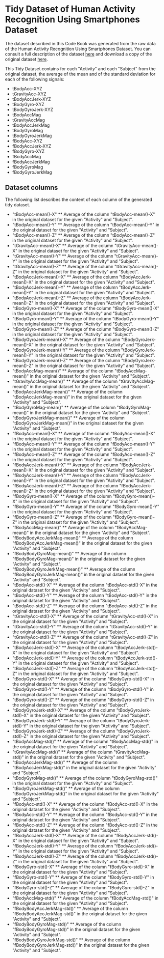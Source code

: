 # Tidy Dataset of Human Activity Recognition Using Smartphones Dataset

The dataset described in this Code Book was generated from the raw data of the Human Activity Recognition Using Smartphones Dataset. You can consult a full description of the dataset [here](http://archive.ics.uci.edu/ml/datasets/Human+Activity+Recognition+Using+Smartphones) and download a copy of the original dataset [here](https://d396qusza40orc.cloudfront.net/getdata%2Fprojectfiles%2FUCI%20HAR%20Dataset.zip).

This Tidy Dataset contains for each "Activity" and each "Subject" from the original dataset, the average of the mean and of the standard deviation for each of the following signals:

* tBodyAcc-XYZ
* tGravityAcc-XYZ
* tBodyAccJerk-XYZ
* tBodyGyro-XYZ
* tBodyGyroJerk-XYZ
* tBodyAccMag
* tGravityAccMag
* tBodyAccJerkMag
* tBodyGyroMag
* tBodyGyroJerkMag
* fBodyAcc-XYZ
* fBodyAccJerk-XYZ
* fBodyGyro-XYZ
* fBodyAccMag
* fBodyAccJerkMag
* fBodyGyroMag
* fBodyGyroJerkMag

## Dataset columns

The following list describes the content of each column of the generated tidy dataset.

* "tBodyAcc-mean()-X"
** Average of the column "tBodyAcc-mean()-X" in the original dataset for the given "Activity" and "Subject".
* "tBodyAcc-mean()-Y"
** Average of the column "tBodyAcc-mean()-Y" in the original dataset for the given "Activity" and "Subject".
* "tBodyAcc-mean()-Z"
** Average of the column "tBodyAcc-mean()-Z" in the original dataset for the given "Activity" and "Subject".
* "tGravityAcc-mean()-X"
** Average of the column "tGravityAcc-mean()-X" in the original dataset for the given "Activity" and "Subject".
* "tGravityAcc-mean()-Y"
** Average of the column "tGravityAcc-mean()-Y" in the original dataset for the given "Activity" and "Subject".
* "tGravityAcc-mean()-Z"
** Average of the column "tGravityAcc-mean()-Z" in the original dataset for the given "Activity" and "Subject".
* "tBodyAccJerk-mean()-X"
** Average of the column "tBodyAccJerk-mean()-X" in the original dataset for the given "Activity" and "Subject".
* "tBodyAccJerk-mean()-Y"
** Average of the column "tBodyAccJerk-mean()-Y" in the original dataset for the given "Activity" and "Subject".
* "tBodyAccJerk-mean()-Z"
** Average of the column "tBodyAccJerk-mean()-Z" in the original dataset for the given "Activity" and "Subject".
* "tBodyGyro-mean()-X"
** Average of the column "tBodyGyro-mean()-X" in the original dataset for the given "Activity" and "Subject".
* "tBodyGyro-mean()-Y"
** Average of the column "tBodyGyro-mean()-Y" in the original dataset for the given "Activity" and "Subject".
* "tBodyGyro-mean()-Z"
** Average of the column "tBodyGyro-mean()-Z" in the original dataset for the given "Activity" and "Subject".
* "tBodyGyroJerk-mean()-X"
** Average of the column "tBodyGyroJerk-mean()-X" in the original dataset for the given "Activity" and "Subject".
* "tBodyGyroJerk-mean()-Y"
** Average of the column "tBodyGyroJerk-mean()-Y" in the original dataset for the given "Activity" and "Subject".
* "tBodyGyroJerk-mean()-Z"
** Average of the column "tBodyGyroJerk-mean()-Z" in the original dataset for the given "Activity" and "Subject".
* "tBodyAccMag-mean()"
** Average of the column "tBodyAccMag-mean()" in the original dataset for the given "Activity" and "Subject".
* "tGravityAccMag-mean()"
** Average of the column "tGravityAccMag-mean()" in the original dataset for the given "Activity" and "Subject".
* "tBodyAccJerkMag-mean()"
** Average of the column "tBodyAccJerkMag-mean()" in the original dataset for the given "Activity" and "Subject".
* "tBodyGyroMag-mean()"
** Average of the column "tBodyGyroMag-mean()" in the original dataset for the given "Activity" and "Subject".
* "tBodyGyroJerkMag-mean()"
** Average of the column "tBodyGyroJerkMag-mean()" in the original dataset for the given "Activity" and "Subject".
* "fBodyAcc-mean()-X"
** Average of the column "fBodyAcc-mean()-X" in the original dataset for the given "Activity" and "Subject".
* "fBodyAcc-mean()-Y"
** Average of the column "fBodyAcc-mean()-Y" in the original dataset for the given "Activity" and "Subject".
* "fBodyAcc-mean()-Z"
** Average of the column "fBodyAcc-mean()-Z" in the original dataset for the given "Activity" and "Subject".
* "fBodyAccJerk-mean()-X"
** Average of the column "fBodyAccJerk-mean()-X" in the original dataset for the given "Activity" and "Subject".
* "fBodyAccJerk-mean()-Y"
** Average of the column "fBodyAccJerk-mean()-Y" in the original dataset for the given "Activity" and "Subject".
* "fBodyAccJerk-mean()-Z"
** Average of the column "fBodyAccJerk-mean()-Z" in the original dataset for the given "Activity" and "Subject".
* "fBodyGyro-mean()-X"
** Average of the column "fBodyGyro-mean()-X" in the original dataset for the given "Activity" and "Subject".
* "fBodyGyro-mean()-Y"
** Average of the column "fBodyGyro-mean()-Y" in the original dataset for the given "Activity" and "Subject".
* "fBodyGyro-mean()-Z"
** Average of the column "fBodyGyro-mean()-Z" in the original dataset for the given "Activity" and "Subject".
* "fBodyAccMag-mean()"
** Average of the column "fBodyAccMag-mean()" in the original dataset for the given "Activity" and "Subject".
* "fBodyBodyAccJerkMag-mean()"
** Average of the column "fBodyBodyAccJerkMag-mean()" in the original dataset for the given "Activity" and "Subject".
* "fBodyBodyGyroMag-mean()"
** Average of the column "fBodyBodyGyroMag-mean()" in the original dataset for the given "Activity" and "Subject".
* "fBodyBodyGyroJerkMag-mean()"
** Average of the column "fBodyBodyGyroJerkMag-mean()" in the original dataset for the given "Activity" and "Subject".
* "tBodyAcc-std()-X"
** Average of the column "tBodyAcc-std()-X" in the original dataset for the given "Activity" and "Subject".
* "tBodyAcc-std()-Y"
** Average of the column "tBodyAcc-std()-Y" in the original dataset for the given "Activity" and "Subject".
* "tBodyAcc-std()-Z"
** Average of the column "tBodyAcc-std()-Z" in the original dataset for the given "Activity" and "Subject".
* "tGravityAcc-std()-X"
** Average of the column "tGravityAcc-std()-X" in the original dataset for the given "Activity" and "Subject".
* "tGravityAcc-std()-Y"
** Average of the column "tGravityAcc-std()-Y" in the original dataset for the given "Activity" and "Subject".
* "tGravityAcc-std()-Z"
** Average of the column "tGravityAcc-std()-Z" in the original dataset for the given "Activity" and "Subject".
* "tBodyAccJerk-std()-X"
** Average of the column "tBodyAccJerk-std()-X" in the original dataset for the given "Activity" and "Subject".
* "tBodyAccJerk-std()-Y"
** Average of the column "tBodyAccJerk-std()-Y" in the original dataset for the given "Activity" and "Subject".
* "tBodyAccJerk-std()-Z"
** Average of the column "tBodyAccJerk-std()-Z" in the original dataset for the given "Activity" and "Subject".
* "tBodyGyro-std()-X"
** Average of the column "tBodyGyro-std()-X" in the original dataset for the given "Activity" and "Subject".
* "tBodyGyro-std()-Y"
** Average of the column "tBodyGyro-std()-Y" in the original dataset for the given "Activity" and "Subject".
* "tBodyGyro-std()-Z"
** Average of the column "tBodyGyro-std()-Z" in the original dataset for the given "Activity" and "Subject".
* "tBodyGyroJerk-std()-X"
** Average of the column "tBodyGyroJerk-std()-X" in the original dataset for the given "Activity" and "Subject".
* "tBodyGyroJerk-std()-Y"
** Average of the column "tBodyGyroJerk-std()-Y" in the original dataset for the given "Activity" and "Subject".
* "tBodyGyroJerk-std()-Z"
** Average of the column "tBodyGyroJerk-std()-Z" in the original dataset for the given "Activity" and "Subject".
* "tBodyAccMag-std()"
** Average of the column "tBodyAccMag-std()" in the original dataset for the given "Activity" and "Subject".
* "tGravityAccMag-std()"
** Average of the column "tGravityAccMag-std()" in the original dataset for the given "Activity" and "Subject".
* "tBodyAccJerkMag-std()"
** Average of the column "tBodyAccJerkMag-std()" in the original dataset for the given "Activity" and "Subject".
* "tBodyGyroMag-std()"
** Average of the column "tBodyGyroMag-std()" in the original dataset for the given "Activity" and "Subject".
* "tBodyGyroJerkMag-std()"
** Average of the column "tBodyGyroJerkMag-std()" in the original dataset for the given "Activity" and "Subject".
* "fBodyAcc-std()-X"
** Average of the column "fBodyAcc-std()-X" in the original dataset for the given "Activity" and "Subject".
* "fBodyAcc-std()-Y"
** Average of the column "fBodyAcc-std()-Y" in the original dataset for the given "Activity" and "Subject".
* "fBodyAcc-std()-Z"
** Average of the column "fBodyAcc-std()-Z" in the original dataset for the given "Activity" and "Subject".
* "fBodyAccJerk-std()-X"
** Average of the column "fBodyAccJerk-std()-X" in the original dataset for the given "Activity" and "Subject".
* "fBodyAccJerk-std()-Y"
** Average of the column "fBodyAccJerk-std()-Y" in the original dataset for the given "Activity" and "Subject".
* "fBodyAccJerk-std()-Z"
** Average of the column "fBodyAccJerk-std()-Z" in the original dataset for the given "Activity" and "Subject".
* "fBodyGyro-std()-X"
** Average of the column "fBodyGyro-std()-X" in the original dataset for the given "Activity" and "Subject".
* "fBodyGyro-std()-Y"
** Average of the column "fBodyGyro-std()-Y" in the original dataset for the given "Activity" and "Subject".
* "fBodyGyro-std()-Z"
** Average of the column "fBodyGyro-std()-Z" in the original dataset for the given "Activity" and "Subject".
* "fBodyAccMag-std()"
** Average of the column "fBodyAccMag-std()" in the original dataset for the given "Activity" and "Subject".
* "fBodyBodyAccJerkMag-std()"
** Average of the column "fBodyBodyAccJerkMag-std()" in the original dataset for the given "Activity" and "Subject".
* "fBodyBodyGyroMag-std()"
** Average of the column "fBodyBodyGyroMag-std()" in the original dataset for the given "Activity" and "Subject".
* "fBodyBodyGyroJerkMag-std()"
** Average of the column "fBodyBodyGyroJerkMag-std()" in the original dataset for the given "Activity" and "Subject".
